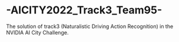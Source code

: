 # -AICITY2022_Track3_Team95-
The solution of track3 (Naturalistic Driving Action Recognition) in the NVIDIA AI City Challenge. 
